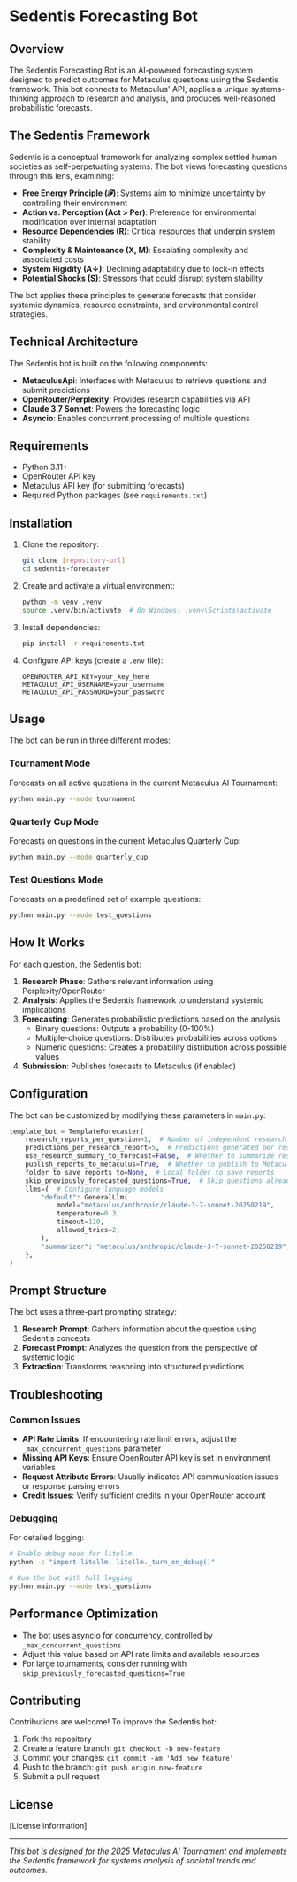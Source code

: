 # Sedentis Forecasting Bot

## Overview

The Sedentis Forecasting Bot is an AI-powered forecasting system designed to predict outcomes for Metaculus questions using the Sedentis framework. This bot connects to Metaculus' API, applies a unique systems-thinking approach to research and analysis, and produces well-reasoned probabilistic forecasts.

## The Sedentis Framework

Sedentis is a conceptual framework for analyzing complex settled human societies as self-perpetuating systems. The bot views forecasting questions through this lens, examining:

- **Free Energy Principle (𝓕)**: Systems aim to minimize uncertainty by controlling their environment
- **Action vs. Perception (Act > Per)**: Preference for environmental modification over internal adaptation
- **Resource Dependencies (R)**: Critical resources that underpin system stability
- **Complexity & Maintenance (X, M)**: Escalating complexity and associated costs
- **System Rigidity (A↓)**: Declining adaptability due to lock-in effects
- **Potential Shocks (S)**: Stressors that could disrupt system stability

The bot applies these principles to generate forecasts that consider systemic dynamics, resource constraints, and environmental control strategies.

## Technical Architecture

The Sedentis bot is built on the following components:

- **MetaculusApi**: Interfaces with Metaculus to retrieve questions and submit predictions
- **OpenRouter/Perplexity**: Provides research capabilities via API
- **Claude 3.7 Sonnet**: Powers the forecasting logic
- **Asyncio**: Enables concurrent processing of multiple questions

## Requirements

- Python 3.11+
- OpenRouter API key
- Metaculus API key (for submitting forecasts)
- Required Python packages (see `requirements.txt`)

## Installation

1. Clone the repository:
   ```bash
   git clone [repository-url]
   cd sedentis-forecaster
   ```

2. Create and activate a virtual environment:
   ```bash
   python -m venv .venv
   source .venv/bin/activate  # On Windows: .venv\Scripts\activate
   ```

3. Install dependencies:
   ```bash
   pip install -r requirements.txt
   ```

4. Configure API keys (create a `.env` file):
   ```
   OPENROUTER_API_KEY=your_key_here
   METACULUS_API_USERNAME=your_username
   METACULUS_API_PASSWORD=your_password
   ```

## Usage

The bot can be run in three different modes:

### Tournament Mode

Forecasts on all active questions in the current Metaculus AI Tournament:

```bash
python main.py --mode tournament
```

### Quarterly Cup Mode

Forecasts on questions in the current Metaculus Quarterly Cup:

```bash
python main.py --mode quarterly_cup
```

### Test Questions Mode

Forecasts on a predefined set of example questions:

```bash
python main.py --mode test_questions
```

## How It Works

For each question, the Sedentis bot:

1. **Research Phase**: Gathers relevant information using Perplexity/OpenRouter
2. **Analysis**: Applies the Sedentis framework to understand systemic implications
3. **Forecasting**: Generates probabilistic predictions based on the analysis
   - Binary questions: Outputs a probability (0-100%)
   - Multiple-choice questions: Distributes probabilities across options
   - Numeric questions: Creates a probability distribution across possible values
4. **Submission**: Publishes forecasts to Metaculus (if enabled)

## Configuration

The bot can be customized by modifying these parameters in `main.py`:

```python
template_bot = TemplateForecaster(
    research_reports_per_question=1,  # Number of independent research passes
    predictions_per_research_report=5,  # Predictions generated per research report
    use_research_summary_to_forecast=False,  # Whether to summarize research first
    publish_reports_to_metaculus=True,  # Whether to publish to Metaculus
    folder_to_save_reports_to=None,  # Local folder to save reports
    skip_previously_forecasted_questions=True,  # Skip questions already forecast
    llms={  # Configure language models
        "default": GeneralLlm(
            model="metaculus/anthropic/claude-3-7-sonnet-20250219",
            temperature=0.3,
            timeout=120,
            allowed_tries=2,
        ),
        "summarizer": "metaculus/anthropic/claude-3-7-sonnet-20250219",
    },
)
```

## Prompt Structure

The bot uses a three-part prompting strategy:

1. **Research Prompt**: Gathers information about the question using Sedentis concepts
2. **Forecast Prompt**: Analyzes the question from the perspective of systemic logic
3. **Extraction**: Transforms reasoning into structured predictions

## Troubleshooting

### Common Issues

- **API Rate Limits**: If encountering rate limit errors, adjust the `_max_concurrent_questions` parameter
- **Missing API Keys**: Ensure OpenRouter API key is set in environment variables
- **Request Attribute Errors**: Usually indicates API communication issues or response parsing errors
- **Credit Issues**: Verify sufficient credits in your OpenRouter account

### Debugging

For detailed logging:

```bash
# Enable debug mode for litellm
python -c "import litellm; litellm._turn_on_debug()"

# Run the bot with full logging
python main.py --mode test_questions
```

## Performance Optimization

- The bot uses asyncio for concurrency, controlled by `_max_concurrent_questions`
- Adjust this value based on API rate limits and available resources
- For large tournaments, consider running with `skip_previously_forecasted_questions=True`

## Contributing

Contributions are welcome! To improve the Sedentis bot:

1. Fork the repository
2. Create a feature branch: `git checkout -b new-feature`
3. Commit your changes: `git commit -am 'Add new feature'`
4. Push to the branch: `git push origin new-feature`
5. Submit a pull request

## License

[License information]

---

*This bot is designed for the 2025 Metaculus AI Tournament and implements the Sedentis framework for systems analysis of societal trends and outcomes.*
